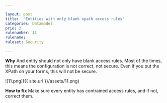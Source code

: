 ```yaml
---

layout: post
title:  "Entities with only blank xpath access rules"
categories: Datamodel
prio: 2
rulenumber: 11
rulename: 
ruleset: Security

---
```


**Why**
And entity should not only have blank access rules. Most of the times, this means the configuration is not correct, not secure. Even if you put the XPath on your forms, this will not be secure.

![11.png]({{ site.url }}/assets/11.png)

**How to fix**
Make sure every entity has contrained access rules, and if not, correct them.
